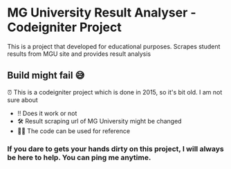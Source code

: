 # MG University Result Analyser - Codeigniter Project
This is a project that developed for educational purposes. Scrapes student results from MGU site and provides result analysis


## Build might fail 😅

⏰ This is a codeigniter project which is done in 2015, so it's bit old. I am not sure about
- ‼️ Does it work or not
- 🛠 Result scraping url of MG University might be changed
- 👩‍💻 The code can be used for reference

### If you dare to gets your hands dirty on this project, I will always be here to help. You can ping me anytime.
